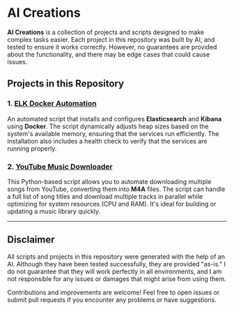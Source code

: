 # AI Creations

**AI Creations** is a collection of projects and scripts designed to make complex tasks easier. Each project in this repository was built by AI, and tested to ensure it works correctly. However, no guarantees are provided about the functionality, and there may be edge cases that could cause issues.

## Projects in this Repository

### 1. [ELK Docker Automation](./ELK-Docker-Automation/README.md)
An automated script that installs and configures **Elasticsearch** and **Kibana** using **Docker**. The script dynamically adjusts heap sizes based on the system's available memory, ensuring that the services run efficiently. The installation also includes a health check to verify that the services are running properly.

### 2. [YouTube Music Downloader](./YouTube-Music-Downloader/README.md)

This Python-based script allows you to automate downloading multiple songs from YouTube, converting them into **M4A** files. The script can handle a full list of song titles and download multiple tracks in parallel while optimizing for system resources (CPU and RAM). It's ideal for building or updating a music library quickly.

---

## Disclaimer

All scripts and projects in this repository were generated with the help of an AI. Although they have been tested successfully, they are provided "as-is." I do not guarantee that they will work perfectly in all environments, and I am not responsible for any issues or damages that might arise from using them.

Contributions and improvements are welcome! Feel free to open issues or submit pull requests if you encounter any problems or have suggestions.


